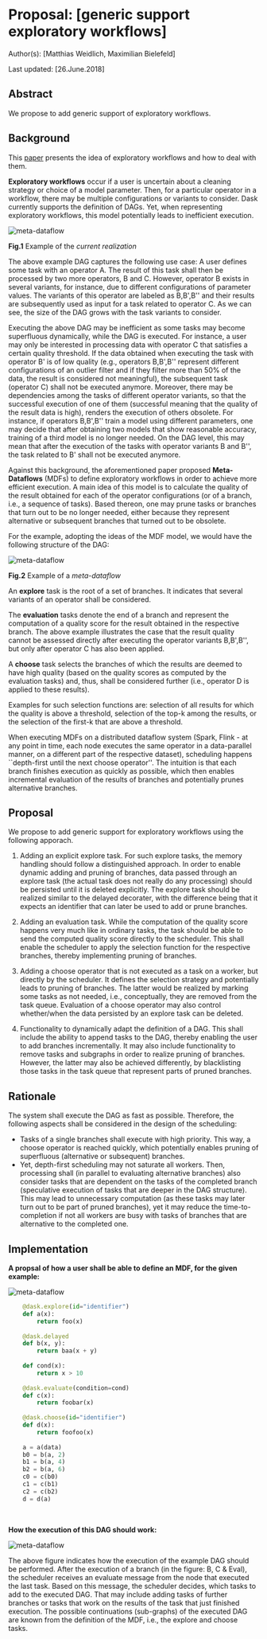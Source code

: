 # Proposal: [generic support exploratory workflows]

Author(s): [Matthias Weidlich, Maximilian Bielefeld]

Last updated: [26.June.2018]

## Abstract

We propose to add generic support of exploratory workflows.

## Background

This [paper](https://lsds.doc.ic.ac.uk/sites/default/files/mod251-castro-fernandezA-hm.pdf) presents the idea of exploratory workflows and how to deal with them.

**Exploratory workflows** occur if a user is uncertain about a cleaning strategy or choice of a  model parameter. Then, for a particular operator in a workflow, there may be multiple configurations or variants to consider. Dask currently 
supports the definition of DAGs. Yet, when representing exploratory workflows, this model potentially leads to inefficient execution. 

![meta-dataflow](./current_state.png)

**Fig.1** Example of the _current realization_

The above example DAG captures the following use case: A user defines some task with an operator A. The result of this task shall then be processed by two more operators, B and C. However, operator B exists in several variants, for instance, due to different configurations of parameter values. The variants of this operator are labeled as B,B',B'' and their results are subsequently used as input for a task related to operator C. As we can see, the size of the DAG grows with the task variants to consider.

Executing the above DAG may be inefficient as some tasks may become superfluous dynamically, while the DAG is executed. For instance, a user may only be interested in processing data with operator C that satisfies a certain quality threshold. If the data obtained when executing the task with operator B' is of low quality (e.g., operators B,B',B'' represent different configurations of an outlier filter and if they filter more than 50% of the data, the result is considered not meaningful), the subsequent task (operator C) shall not be executed anymore. Moreover, there may be dependencies among the tasks of different operator variants, so that the successful execution of one of them (successful meaning that the quality of the result data is high), renders the execution of others obsolete. For instance, if operators B,B',B'' train a model using different parameters, one may decide that after obtaining two models that show reasonable accuracy, training of a third model is no longer needed. On the DAG level, this may mean that after the execution of the tasks with operator variants B and B'', the task related to B' shall not be executed anymore. 

Against this background, the aforementioned paper proposed **Meta-Dataflows** (MDFs) to define exploratory workflows in order to achieve more efficient execution. 
A main idea of this model is to calculate the quality of the result obtained for each of the operator configurations 
(or of a branch, i.e., a sequence of tasks). Based thereon, one may prune tasks or branches that turn out to be no longer needed, either because they represent alternative or subsequent branches that turned out to be obsolete. 

For the example, adopting the ideas of the MDF model, we would have the following structure of the DAG:


![meta-dataflow](./concept_mdf.png)

**Fig.2** Example of a _meta-dataflow_


An **explore** task is the root of a set of branches. It indicates that several variants of an operator shall be considered. 

The **evaluation** tasks denote the end of a branch and represent the computation of a quality score for the result obtained in the respective branch. The above example illustrates the case that the result quality cannot be assessed directly after executing the operator variants B,B',B'', but only after operator C has also been applied.

A **choose** task selects the branches of which the results are deemed to have high quality (based on the quality scores as computed by the evaluation tasks) and, thus, shall be considered further (i.e., operator D is applied to these results). 

Examples for such selection functions are: selection of all results for which the quality is above a threshold, selection of the top-k among the results, or the selection of the first-k that are above a threshold.

When executing MDFs on a distributed dataflow system (Spark, Flink - at any point in time, each node executes the same operator in a data-parallel manner, on a different part of the respective dataset), scheduling happens ``depth-first until the next choose operator''. 
The intuition is that each branch finishes execution as quickly as possible, which then enables incremental evaluation of the results of branches and potentially prunes alternative branches.

## Proposal

We propose to add generic support for exploratory workflows using the following apporach.

1. Adding an explicit explore task. For such explore tasks, the memory handling should follow a distinguished approach. 
In order to enable dynamic adding and pruning of branches, data passed through an explore task 
(the actual task does not really do any processing) should be persisted until it is deleted explicitly. 
The explore task should be realized similar to the delayed decorater, with the difference being that it expects an identifier that can later be used to add or prune branches.

2. Adding an evaluation task. 
While the computation of the quality score happens very much like in ordinary tasks, 
the task should be able to send the computed quality score directly to the scheduler. This shall enable the scheduler to apply the selection function for the respective branches, thereby implementing pruning of branches. 

3. Adding a choose operator that is not executed as a task on a worker, but directly by the scheduler. It defines the selection strategy and potentially leads to pruning of branches. The latter would be realized by marking some tasks as not needed, i.e., conceptually, they are removed from the task queue. Evaluation of a choose operator may also control whether/when the data persisted by an explore task can be deleted.

4. Functionality to dynamically adapt the definition of a DAG. This shall include the ability to append tasks to the DAG, thereby enabling the user to add branches incrementally. It may also include functionality to remove tasks and subgraphs in order to realize pruning of branches. However, the latter may also be achieved differently, by blacklisting those tasks in the task queue that represent parts of pruned branches.

## Rationale

The system shall execute the DAG as fast as possible. Therefore, the following aspects shall be considered in the design of the scheduling:
 * Tasks of a single branches shall execute with high priority. This way, a choose operator is reached quickly, which potentially enables pruning of superfluous (alternative or subsequent) branches. 
 * Yet, depth-first scheduling may not saturate all workers. Then, processing shall (in parallel to evaluating alternative branches) also consider tasks that are dependent on the tasks of the completed branch (speculative execution of tasks that are deeper in the DAG structure). This may lead to unnecessary computation (as these tasks may later turn out to be part of pruned branches), yet it may reduce the time-to-completion if not all workers are busy with tasks of branches that are alternative to the completed one.

## Implementation

**A propsal of how a user shall be able to define an MDF, for the given example:**

![meta-dataflow](./concept_mdf.png)


```python
	@dask.explore(id="identifier")
	def a(x):
		return foo(x)
		
	@dask.delayed
	def b(x, y):
		return baa(x + y)
	
	def cond(x):
		return x > 10
	
	@dask.evaluate(condition=cond)
	def c(x):
		return foobar(x)
	
	@dask.choose(id="identifier")
	def d(x):
		return foofoo(x)
	
	a = a(data)
	b0 = b(a, 2)
	b1 = b(a, 4)
	b2 = b(a, 6)
	c0 = c(b0)
	c1 = c(b1)
	c2 = c(b2)
	d = d(a)
```
&nbsp;
&nbsp;

**How the execution of this DAG should work:**

![meta-dataflow](./impl_mdf.png)

The above figure indicates how the execution of the example DAG should be performed. After the execution of a branch
(in the figure: B, C & Eval), the scheduler receives an evaluate message from the node that executed the last task. Based on this message, the scheduler decides, which tasks to add to the executed DAG. That may include adding tasks of further branches or tasks that work on the results of the task that just finished execution. The possible continuations (sub-graphs) of the executed DAG are known from the definition of the MDF, i.e., the explore and choose tasks.
